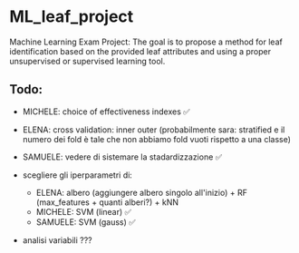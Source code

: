 # ML_leaf_project
Machine Learning Exam Project: The goal is to propose a method for leaf identification based on the provided leaf attributes and using a proper unsupervised or supervised learning tool.

## Todo:

- MICHELE: choice of effectiveness indexes ✅
- ELENA: cross validation: inner outer (probabilmente sara: stratified e il numero dei fold è tale che non abbiamo fold vuoti rispetto a una classe)
- SAMUELE: vedere di sistemare la stadardizzazione ✅

- scegliere gli iperparametri di:
   - ELENA: albero (aggiungere albero singolo all'inizio) + RF (max_features + quanti alberi?) + kNN
   - MICHELE: SVM (linear) ✅
   - SAMUELE: SVM (gauss) ✅


- analisi variabili ???
